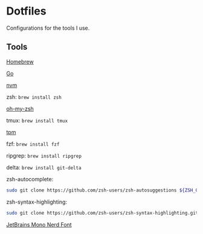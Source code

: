 # Dotfiles

Configurations for the tools I use.

## Tools

[Homebrew](https://docs.brew.sh/Homebrew-on-Linux#install)

[Go](https://dev.to/deadwin19/how-to-install-golang-on-wslwsl2-2880)

[nvm](https://github.com/nvm-sh/nvm?tab=readme-ov-file#install--update-script)

zsh: `brew install zsh`

[oh-my-zsh](https://ohmyz.sh/#install)

tmux: `brew install tmux`

[tpm](https://github.com/tmux-plugins/tpm)

fzf: `brew install fzf`

ripgrep: `brew install ripgrep`

delta: `brew install git-delta`

zsh-autocomplete:

```bash
sudo git clone https://github.com/zsh-users/zsh-autosuggestions ${ZSH_CUSTOM:-~/.oh-my-zsh/custom}/plugins/zsh-autosuggestions
```

zsh-syntax-highlighting:

```bash
sudo git clone https://github.com/zsh-users/zsh-syntax-highlighting.git ${ZSH_CUSTOM:-~/.oh-my-zsh/custom}/plugins/zsh-syntax-highlighting
```

[JetBrains Mono Nerd Font](https://github.com/ryanoasis/nerd-fonts)
